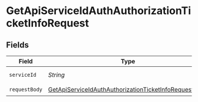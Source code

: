 # GetApiServiceIdAuthAuthorizationTicketInfoRequest


## Fields

| Field                                                                                                                                     | Type                                                                                                                                      | Required                                                                                                                                  | Description                                                                                                                               |
| ----------------------------------------------------------------------------------------------------------------------------------------- | ----------------------------------------------------------------------------------------------------------------------------------------- | ----------------------------------------------------------------------------------------------------------------------------------------- | ----------------------------------------------------------------------------------------------------------------------------------------- |
| `serviceId`                                                                                                                               | *String*                                                                                                                                  | :heavy_check_mark:                                                                                                                        | A service ID                                                                                                                              |
| `requestBody`                                                                                                                             | [GetApiServiceIdAuthAuthorizationTicketInfoRequestBody](../../models/operations/GetApiServiceIdAuthAuthorizationTicketInfoRequestBody.md) | :heavy_check_mark:                                                                                                                        | N/A                                                                                                                                       |